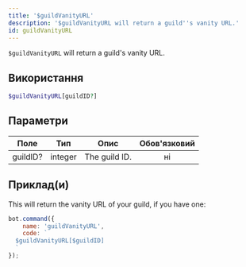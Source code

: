 ```yaml
---
title: '$guildVanityURL'
description: '$guildVanityURL will return a guild''s vanity URL.'
id: guildVanityURL
---
```


`$guildVanityURL` will return a guild's vanity URL.

## Використання

```php
$guildVanityURL[guildID?]
```

## Параметри

| Поле     | Тип     | Опис          | Обов'язковий |
| -------- | ------- | ------------- |:------------:|
| guildID? | integer | The guild ID. |      ні      |

## Приклад(и)

This will return the vanity URL of your guild, if you have one:

```javascript
bot.command({
    name: 'guildVanityURL',
    code: `
  $guildVanityURL[$guildID]
  `
});
```

